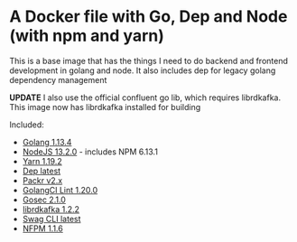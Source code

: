 # A Docker file with Go, Dep and Node (with npm and yarn)

This is a base image that has the things I need to do backend and frontend development in golang and node. It also includes dep for legacy golang dependency management

**UPDATE** I also use the official confluent go lib, which requires librdkafka. This image now has librdkafka installed for building

Included:

- [Golang 1.13.4](https://golang.org/)
- [NodeJS 13.2.0](https://nodejs.org/en/) - includes NPM 6.13.1
- [Yarn 1.19.2](https://yarnpkg.com/)
- [Dep latest](https://github.com/golang/dep)
- [Packr v2.x](https://github.com/gobuffalo/packr)
- [GolangCI Lint 1.20.0](https://github.com/golangci/golangci-lint)
- [Gosec 2.1.0](https://github.com/securego/gosec)
- [librdkafka 1.2.2](https://github.com/edenhill/librdkafka)
- [Swag CLI latest](https://github.com/swaggo/swag)
- [NFPM 1.1.6](https://github.com/goreleaser/nfpm)
